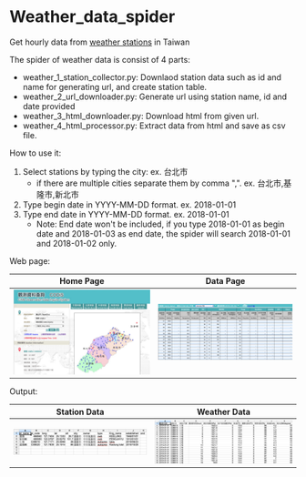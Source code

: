 # Weather_data_spider
Get hourly data from [weather stations](https://e-service.cwb.gov.tw/HistoryDataQuery/index.jsp) in Taiwan

The spider of weather data is consist of 4 parts:
- weather_1_station_collector.py: Downlaod station data such as id and name for generating url, and create station table.
- weather_2_url_downloader.py: Generate url using station name, id and date provided
- weather_3_html_downloader.py: Download html from given url.
- weather_4_html_processor.py: Extract data from html and save as csv file.

How to use it:
1. Select stations by typing the city: ex. 台北市
   - if there are multiple cities separate them by comma ",". ex. 台北市,基隆市,新北市
2. Type begin date in YYYY-MM-DD format. ex. 2018-01-01
3. Type end date in YYYY-MM-DD format. ex. 2018-01-01
   - Note: End date won't be included, if you type 2018-01-01 as begin date and 2018-01-03 as end date, the spider will search 2018-01-01 and 2018-01-02 only. 


Web page:


|Home Page|Data Page|
| ------------- |:-------------:|
|![](https://github.com/ShihWen/Weather_data_spider/blob/master/image/weather_web_1.png)|![](https://github.com/ShihWen/Weather_data_spider/blob/master/image/weather_web_2.png)|

Output:


|Station Data|Weather Data|
| ------------- |:-------------:|
|![](https://github.com/ShihWen/Weather_data_spider/blob/master/image/station_data.png)|![](https://github.com/ShihWen/Weather_data_spider/blob/master/image/weather_data.png)|
